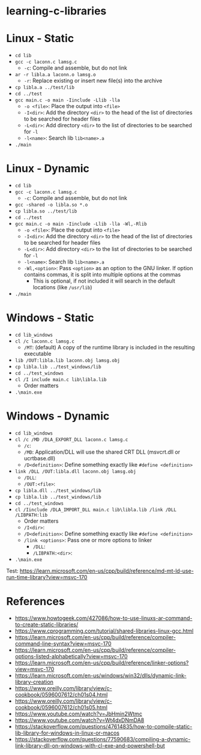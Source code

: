 # learning-c-libraries

# Linux - Static
- `cd lib`
- `gcc -c laconn.c lamsg.c`
  - `-c`: Compile and assemble, but do not link
- `ar -r libla.a laconn.o lamsg.o`
  - `-r`: Replace existing or insert new file(s) into the archive
- `cp libla.a ../test/lib`
- `cd ../test`
- `gcc main.c -o main -Iinclude -Llib -lla`
  - `-o <file>`: Place the output into `<file>`
  - `-I<dir>`: Add the directory `<dir>` to the head of the list of directories to be searched for header files
  - `-L<dir>`: Add directory `<dir>` to the list of directories to be searched for `-l`
  - `-l<name>`: Search lib `lib<name>.a`
- `./main`

# Linux - Dynamic
- `cd lib`
- `gcc -c laconn.c lamsg.c`
  - `-c`: Compile and assemble, but do not link
- `gcc -shared -o libla.so *.o`
- `cp libla.so ../test/lib`
- `cd ../test`
- `gcc main.c -o main -Iinclude -Llib -lla -Wl,-Rlib`
  - `-o <file>`: Place the output into `<file>`
  - `-I<dir>`: Add the directory `<dir>` to the head of the list of directories to be searched for header files
  - `-L<dir>`: Add directory `<dir>` to the list of directories to be searched for `-l`
  - `-l<name>`: Search lib `lib<name>.a`
  - `-Wl,<option>`: Pass `<option>` as an option to the GNU linker. If option contains commas, it is split into multiple options at the commas
    - This is optional, if not included it will search in the default locations (like `/usr/lib`)
- `./main`

# Windows - Static
- `cd lib_windows`
- `cl /c laconn.c lamsg.c`
  - `/MT`: (default) A copy of the runtime library is included in the resulting executable
- `lib /OUT:libla.lib laconn.obj lamsg.obj`
- `cp libla.lib ../test_windows/lib`
- `cd ../test_windows`
- `cl /I include main.c lib\libla.lib`
  - Order matters
- `.\main.exe`

# Windows - Dynamic
- `cd lib_windows`
- `cl /c /MD /DLA_EXPORT_DLL laconn.c lamsg.c`
  - `/c`:
  - `/MD`: Application/DLL will use the shared CRT DLL (msvcrt.dll or ucrtbase.dll)
  - `/D<definition>`: Define something exactly like `#define <definition>`
- `link /DLL /OUT:libla.dll laconn.obj lamsg.obj`
  - `/DLL`:
  - `/OUT:<file>`:
- `cp libla.dll ../test_windows/lib`
- `cp libla.lib ../test_windows/lib`
- `cd ../test_windows`
- `cl /Iinclude /DLA_IMPORT_DLL main.c lib\libla.lib /link /DLL /LIBPATH:lib`
  - Order matters
  - `/I<dir>`: 
  - `/D<definition>`: Define something exactly like `#define <definition>`
  - `/link <options>`: Pass one or more options to linker
	- `/DLL`:
	- `/LIBPATH:<dir>`:
- `.\main.exe`

Test: https://learn.microsoft.com/en-us/cpp/build/reference/md-mt-ld-use-run-time-library?view=msvc-170

# References
- https://www.howtogeek.com/427086/how-to-use-linuxs-ar-command-to-create-static-libraries/
- https://www.cprogramming.com/tutorial/shared-libraries-linux-gcc.html
- https://learn.microsoft.com/en-us/cpp/build/reference/compiler-command-line-syntax?view=msvc-170
- https://learn.microsoft.com/en-us/cpp/build/reference/compiler-options-listed-alphabetically?view=msvc-170
- https://learn.microsoft.com/en-us/cpp/build/reference/linker-options?view=msvc-170
- https://learn.microsoft.com/en-us/windows/win32/dlls/dynamic-link-library-creation
- https://www.oreilly.com/library/view/c-cookbook/0596007612/ch01s04.html
- https://www.oreilly.com/library/view/c-cookbook/0596007612/ch01s05.html
- https://www.youtube.com/watch?v=JbHmin2Wtmc
- https://www.youtube.com/watch?v=Wt4dxDNmDA8
- https://stackoverflow.com/questions/47614835/how-to-compile-static-lib-library-for-windows-in-linux-or-macos
- https://stackoverflow.com/questions/77590683/compiling-a-dynamic-link-library-dll-on-windows-with-cl-exe-and-powershell-but